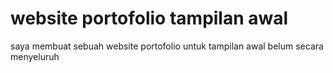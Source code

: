 # website portofolio tampilan awal
saya membuat sebuah website portofolio untuk tampilan awal belum secara menyeluruh
